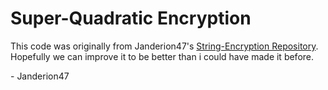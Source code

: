 # Super-Quadratic Encryption

This code was originally from Janderion47's
[String-Encryption Repository](https://github.com/Janderion47/String-Encryption).
Hopefully we can improve it to be better than i could have made it before.

\- Janderion47